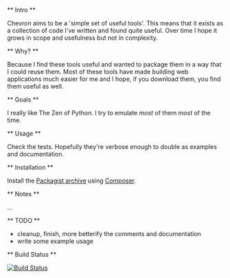 ** Intro **

Chevron aims to be a 'simple set of useful tools'. This means that it
exists as a collection of code I've written and found quite useful. Over
time I hope it grows in scope and usefulness but not in complexity.

** Why? **

Because I find these tools useful and wanted to package them in a way
that I could reuse them. Most of these tools have made building web
applications much easier for me and I hope, if you download them, you
find them useful as well.

** Goals **

I really like The Zen of Python. I try to emulate *most* of them *most*
of the time.

** Usage **

Check the tests. Hopefully they're verbose enough to double as examples
and documentation.

** Installation **

Install the [Packagist archive](https://packagist.org/packages/chevron/chevron)
using [Composer](http://getcomposer.org/).

** Notes **

...

** TODO **

  - cleanup, finish, more betterify the comments and documentation
  - write some example usage

** Build Status **

[![Build Status](https://travis-ci.org/henderjon/chevron.png)](https://travis-ci.org/henderjon/chevron)


